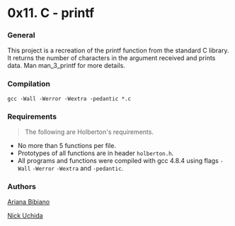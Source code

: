 # 0x11. C - printf

### General
This project is a recreation of the printf function from the standard C library. It returns the number of characters in the argument received and prints data. Man man_3_printf for more details.

### Compilation
```
gcc -Wall -Werror -Wextra -pedantic *.c
```

### Requirements
> The following are Holberton's requirements.
- No more than 5 functions per file.
- Prototypes of all functions are in header `holberton.h`.
- All programs and functions were compiled with gcc 4.8.4 using flags `-Wall` `-Werror` `-Wextra` and `-pedantic`.

### Authors

[Ariana Bibiano](https://github.com/ariana124)

[Nick Uchida](https://github.com/nickuchida)
